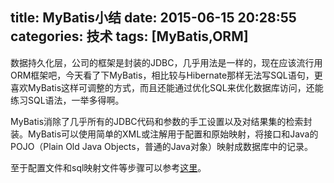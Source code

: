 title: MyBatis小结
date: 2015-06-15 20:28:55
categories: 技术
tags: [MyBatis,ORM]
---

数据持久化层，公司的框架是封装的JDBC，几乎用法是一样的，现在应该流行用ORM框架吧，今天看了下MyBatis，相比较与Hibernate那样无法写SQL语句，更喜欢MyBatis这样可调整的方式，而且还能通过优化SQL来优化数据库访问，还能练习SQL语法，一举多得啊。
<!--more-->
MyBatis消除了几乎所有的JDBC代码和参数的手工设置以及对结果集的检索封装。MyBatis可以使用简单的XML或注解用于配置和原始映射，将接口和Java的POJO（Plain Old Java Objects，普通的Java对象）映射成数据库中的记录。

至于配置文件和sql映射文件等步骤可以参考[这里](http://www.cnblogs.com/xdp-gacl/p/4261895.html)。

